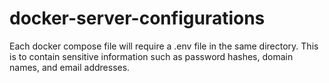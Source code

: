 # docker-server-configurations

Each docker compose file will require a .env file in the same directory. This is to contain sensitive information such as password hashes, domain names, and email addresses.